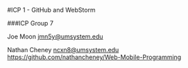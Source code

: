 #ICP 1 - GitHub and WebStorm

###ICP Group 7

Joe Moon
jmn5y@umsystem.edu

Nathan Cheney
ncxn8@umsystem.edu
https://github.com/nathancheney/Web-Mobile-Programming
